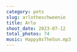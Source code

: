 ```yaml
---
category: pets
slug: arlotheschweenie
title: Arlo
shoot_date: 2023-07-12
total_photos: 74
music: HappyAsTheSun.mp3
---
```

